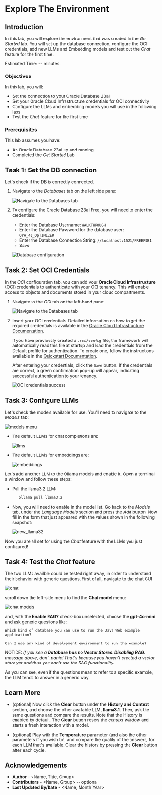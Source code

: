 # Explore The Environment

## Introduction

In this lab, you will explore the environment that was created in the *Get Started* lab. You will set up the database connection, configure the OCI credentials, add new LLMs and Embedding models and test out the *Chat* feature for the first time.

Estimated Time: -- minutes

### Objectives

In this lab, you will:
* Set the connection to your Oracle Database 23ai
* Set your Oracle Cloud Infrastructure credentials for OCI connectivity
* Configure the LLMs and embedding models you will use in the following labs
* Test the *Chat* feature for the first time

### Prerequisites

This lab assumes you have:
* An Oracle Database 23ai up and running
* Completed the *Get Started* Lab

## Task 1: Set the DB connection

Let's check if the DB is correctly connected.

1. Navigate to the *Databases* tab on the left side pane:

	![Navigate to the Databases tab](images/database-navigation.jpg)

2. To configure the Oracle Database 23ai Free, you will need to enter the credentials:

   * Enter the Database Username: `WALKTHROUGH`
   * Enter the Database Password for the database user: `OrA_41_OpTIMIZER`
   * Enter the Database Connection String: `//localhost:1521/FREEPDB1`
   * Save
   
   ![Database configuration](images/database-config.png)


## Task 2: Set OCI Credentials

In the *OCI* configuration tab, you can add your **Oracle Cloud Infrastructure** (OCI) credentials to authenticate with your OCI tenancy. This will enable access to objects and documents stored in your cloud compartments.

1. Navigate to the *OCI* tab on the left-hand pane:

   ![Navigate to the Databases tab](images/oci-navigation.jpg)

2. Insert your OCI credentials. Detailed information on how to get the required credentials is available in the [Oracle Cloud Infrastructure Documentation](https://docs.oracle.com/en-us/iaas/Content/API/Concepts/apisigningkey.htm#Required_Keys_and_OCIDs).

   If you have previously created a `.oci/config` file, the framework will automatically read this file at startup and load the credentials from the Default profile for authentication. To create one, follow the instructions available in the [Quickstart Documentation](https://docs.oracle.com/en-us/iaas/Content/API/SDKDocs/cliinstall.htm#Quickstart).

   After entering your credentials, click the `Save` button. If the credentials are correct, a green confirmation pop-up will appear, indicating successful authentication to your tenancy.

   ![OCI credentials success](images/oci-credentials-success.png)



## Task 3: Configure LLMs

Let's check the models available for use. You'll need to navigate to the *Models* tab:

![models menu](images/models.jpg)

   * The default LLMs for chat completions are:

     ![llms](images/llms.png)

  * The default LLMs for embeddings are:

     ![embeddings](images/emb.png)

   Let's add another LLM to the Ollama models and enable it. Open a terminal a window and follow these steps:

  * Pull the llama3.2 LLM:

      ```bash
         ollama pull llama3.2
      ```
  * Now, you will need to enable in the model list. Go back to the *Models* tab, under the *Language Models* section and press the *Add* button. Now fill in the form that just appeared with the values shown in the following snapshot:

      ![new_llama32](images/addllama32.png)

  Now you are all set for using the *Chat* feature with the LLMs you just configured!

## Task 4: Test the *Chat* feature

The two LLMs availble could be tested right away, in order to understand their behavior with generic questions. First of all, navigate to the chat GUI

![chat](images/chat.jpg)

scroll down the left-side menu to find the **Chat model** menu:

![chat models](images/chatmodel.png)

and, with the **Enable RAG?** check-box unselected, choose the **gpt-4o-mini** and ask generic questions like:
```
Which kind of database you can use to run the Java Web example application?
```
```
Can I use any kind of development environment to run the example?
```

NOTICE: *if you see a **Database has no Vector Stores. Disabling RAG.** message above, don't panic! That's because you haven't created a vector store yet and thus you can't use the RAG functionality*.

As you can see, even if the questions mean to refer to a specific example, the LLM tends to answer in a generic way. 

## Learn More

* (optional) Now click the **Clear** button under the **History and Context** section, and choose the other available LLM, **llama3.1**. Then, ask the same questions and compare the results. Note that the History is enabled by default. The **Clear** button resets the *context window* and starts a fresh interaction with a model.

* (optional) Play with the **Temperature** parameter (and also the other parameters if you wish to!) and compare the quality of the answers, for each LLM that's available. Clear the history by pressing the **Clear** button after each cycle.

## Acknowledgements
* **Author** - <Name, Title, Group>
* **Contributors** -  <Name, Group> -- optional
* **Last Updated By/Date** - <Name, Month Year>
